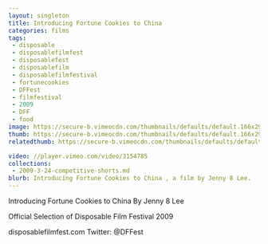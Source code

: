 ```yaml
---
layout: singleton
title: Introducing Fortune Cookies to China
categories: films
tags:
 - disposable
 - disposablefilmfest
 - disposablefest
 - disposablefilm
 - disposablefilmfestival
 - fortunecookies
 - DFFest
 - filmfestival
 - 2009
 - DFF
 - food
image: https://secure-b.vimeocdn.com/thumbnails/defaults/default.166x295.jpg
thumb: https://secure-b.vimeocdn.com/thumbnails/defaults/default.166x295.jpg
relatedthumb: https://secure-b.vimeocdn.com/thumbnails/defaults/default.166x295.jpg

video: //player.vimeo.com/video/3154785
collections:
 - 2009-3-24-competitive-shorts.md
blurb: Introducing Fortune Cookies to China , a film by Jenny 8 Lee.
---
```


Introducing Fortune Cookies to China
By Jenny 8 Lee

Official Selection of Disposable Film Festival 2009

disposablefilmfest.com
Twitter: @DFFest